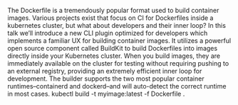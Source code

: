 The Dockerfile is a tremendously popular format used to build container images. Various projects exist that focus on CI for Dockerfiles inside a kubernetes cluster, but what about developers and their inner loop? In this talk we’ll introduce a new CLI plugin optimized for developers which implements a familiar UX for building container images. It utilizes a powerful open source component called BuildKit to build Dockerfiles into images directly inside your Kubernetes cluster. When you build images, they are immediately available on the cluster for testing without requiring pushing to an external registry, providing an extremely efficient inner loop for development. The builder supports the two most popular container runtimes–containerd and dockerd–and will auto-detect the correct runtime in most cases. kubectl build -t myimage:latest -f Dockerfile .
